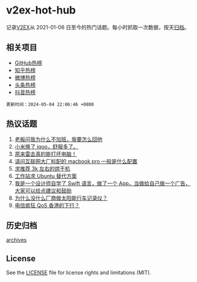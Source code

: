 # v2ex-hot-hub

 记录[V2EX](https://www.v2ex.com/)从 2021-01-06 日至今的热门话题。每小时抓取一次数据，按天[归档](archives)。
 
 ## 相关项目

- [GitHub热榜](https://github.com/lonnyzhang423/github-hot-hub)
- [知乎热榜](https://github.com/lonnyzhang423/zhihu-hot-hub)
- [微博热榜](https://github.com/lonnyzhang423/weibo-hot-hub)
- [头条热榜](https://github.com/lonnyzhang423/toutiao-hot-hub)
- [抖音热榜](https://github.com/lonnyzhang423/douyin-hot-hub)


 `更新时间：2024-05-04 22:06:46 +0800`

## 热议话题

1. [老板问我为什么不加班，我要怎么回他](https://www.v2ex.com/t/1037654)
1. [小米换了 iqoo，舒服多了。](https://www.v2ex.com/t/1037695)
1. [原来雷击真的能打坏电脑！](https://www.v2ex.com/t/1037674)
1. [请问互联网大厂标配的 macbook pro 一般是什么配置](https://www.v2ex.com/t/1037656)
1. [求推荐 3k 左右的烘干机](https://www.v2ex.com/t/1037638)
1. [工作站求 Ubuntu 替代方案](https://www.v2ex.com/t/1037642)
1. [我是一个设计师自学了 Swift 语言，做了一个 App，当做给自己做一个广告，大家可以给点建议和鼓励](https://www.v2ex.com/t/1037655)
1. [为什么没什么厂商做太阳能行车记录仪？](https://www.v2ex.com/t/1037657)
1. [电信疯狂 QoS 香港的下行？](https://www.v2ex.com/t/1037615)

## 历史归档

[archives](archives)

## License

See the [LICENSE](LICENSE) file for license rights and limitations (MIT).
